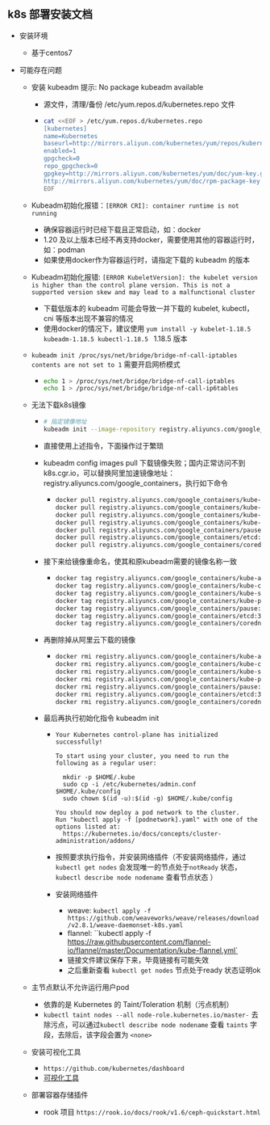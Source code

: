 ## k8s 部署安装文档

* 安装环境

  * 基于centos7

* 可能存在问题

  * 安装 kubeadm 提示: No package kubeadm available

    * 源文件，清理/备份 /etc/yum.repos.d/kubernetes.repo 文件

    * ```bash
      cat <<EOF > /etc/yum.repos.d/kubernetes.repo
      [kubernetes]
      name=Kubernetes
      baseurl=http://mirrors.aliyun.com/kubernetes/yum/repos/kubernetes-el7-x86_64
      enabled=1
      gpgcheck=0
      repo_gpgcheck=0
      gpgkey=http://mirrors.aliyun.com/kubernetes/yum/doc/yum-key.gpg
      http://mirrors.aliyun.com/kubernetes/yum/doc/rpm-package-key.gpg
      EOF
      ```

  * Kubeadm初始化报错：`[ERROR CRI]: container runtime is not running`

    * 确保容器运行时已经下载且正常启动，如：docker
    * 1.20 及以上版本已经不再支持docker，需要使用其他的容器运行时，如：podman
    * 如果使用docker作为容器运行时，请指定下载的 kubeadm 的版本

  * Kubeadm初始化报错: `[ERROR KubeletVersion]: the kubelet version is higher than the control plane version. This is not a supported version skew and may lead to a malfunctional cluster`

    * 下载低版本的 kubeadm 可能会导致一并下载的 kubelet, kubectl，cni 等版本出现不兼容的情况
    * 使用docker的情况下，建议使用  `yum install -y kubelet-1.18.5 kubeadm-1.18.5 kubectl-1.18.5 `  1.18.5 版本

  * `kubeadm init /proc/sys/net/bridge/bridge-nf-call-iptables contents are not set to 1`  需要开启网桥模式

    *  ```bash
       echo 1 > /proc/sys/net/bridge/bridge-nf-call-iptables
       echo 1 > /proc/sys/net/bridge/bridge-nf-call-ip6tables
       ```

  * 无法下载k8s镜像
    * ```bash
      # 指定镜像地址
      kubeadm init --image-repository registry.aliyuncs.com/google_containers 
      ```

    * 直接使用上述指令，下面操作过于繁琐
    * kubeadm config images pull  下载镜像失败；国内正常访问不到k8s.cgr.io，可以替换阿里加速镜像地址：registry.aliyuncs.com/google_containers，执行如下命令

      * ```bash
        docker pull registry.aliyuncs.com/google_containers/kube-apiserver:v1.18.20
        docker pull registry.aliyuncs.com/google_containers/kube-controller-manager:v1.18.20
        docker pull registry.aliyuncs.com/google_containers/kube-scheduler:v1.18.20
        docker pull registry.aliyuncs.com/google_containers/kube-proxy:v1.18.20
        docker pull registry.aliyuncs.com/google_containers/pause:3.2
        docker pull registry.aliyuncs.com/google_containers/etcd:3.4.3-0
        docker pull registry.aliyuncs.com/google_containers/coredns:1.6.7
        ```

    * 接下来给镜像重命名，使其和原kubeadm需要的镜像名称一致

      * ```bash
        docker tag registry.aliyuncs.com/google_containers/kube-apiserver:v1.18.20 k8s.gcr.io/kube-apiserver:v1.18.20
        docker tag registry.aliyuncs.com/google_containers/kube-controller-manager:v1.18.20 k8s.gcr.io/kube-controller-manager:v1.18.20
        docker tag registry.aliyuncs.com/google_containers/kube-scheduler:v1.18.20 k8s.gcr.io/kube-scheduler:v1.18.20
        docker tag registry.aliyuncs.com/google_containers/kube-proxy:v1.18.20 k8s.gcr.io/kube-proxy:v1.18.20
        docker tag registry.aliyuncs.com/google_containers/pause:3.2 k8s.gcr.io/pause:3.2
        docker tag registry.aliyuncs.com/google_containers/etcd:3.4.3-0 k8s.gcr.io/etcd:3.4.3-0
        docker tag registry.aliyuncs.com/google_containers/coredns:1.6.7 k8s.gcr.io/coredns:1.6.7
        
        ```

    * 再删除掉从阿里云下载的镜像

      * ```bash
        docker rmi registry.aliyuncs.com/google_containers/kube-apiserver:v1.18.20
        docker rmi registry.aliyuncs.com/google_containers/kube-controller-manager:v1.18.20
        docker rmi registry.aliyuncs.com/google_containers/kube-scheduler:v1.18.20
        docker rmi registry.aliyuncs.com/google_containers/kube-proxy:v1.18.20
        docker rmi registry.aliyuncs.com/google_containers/pause:3.2
        docker rmi registry.aliyuncs.com/google_containers/etcd:3.4.3-0
        docker rmi registry.aliyuncs.com/google_containers/coredns:1.6.7
        ```

    * 最后再执行初始化指令 kubeadm init 
    
      * ```
        Your Kubernetes control-plane has initialized successfully!
        
        To start using your cluster, you need to run the following as a regular user:
        
          mkdir -p $HOME/.kube
          sudo cp -i /etc/kubernetes/admin.conf $HOME/.kube/config
          sudo chown $(id -u):$(id -g) $HOME/.kube/config
        
        You should now deploy a pod network to the cluster.
        Run "kubectl apply -f [podnetwork].yaml" with one of the options listed at:
          https://kubernetes.io/docs/concepts/cluster-administration/addons/
        
        ```
    
      * 按照要求执行指令，并安装网络插件（不安装网络插件，通过 `kubectl get nodes` 会发现唯一的节点处于`notReady` 状态， `kubectl describe node nodename` 查看节点状态 ）
    
      * 安装网络插件
    
        * weave: `kubectl apply -f https://github.com/weaveworks/weave/releases/download/v2.8.1/weave-daemonset-k8s.yaml`
        * flannel: ``kubectl apply -f https://raw.githubusercontent.com/flannel-io/flannel/master/Documentation/kube-flannel.yml`
        * 链接文件建议保存下来，毕竟链接有可能失效
        * 之后重新查看 ``kubectl get nodes`` 节点处于ready 状态证明ok 
    
  * 主节点默认不允许运行用户pod
  
    * 依靠的是 Kubernetes 的 Taint/Toleration 机制（污点机制）
    * `kubectl taint nodes --all node-role.kubernetes.io/master-` 去除污点，可以通过`kubectl describe node nodename` 查看 `taints` 字段，去除后，该字段会置为 `<none>`
  
  * 安装可视化工具
  
    * `https://github.com/kubernetes/dashboard` 
    * [可视化工具](../platform/k8s-page-visual.md)
  
  * 部署容器存储插件
  
    * rook 项目 `https://rook.io/docs/rook/v1.6/ceph-quickstart.html `

